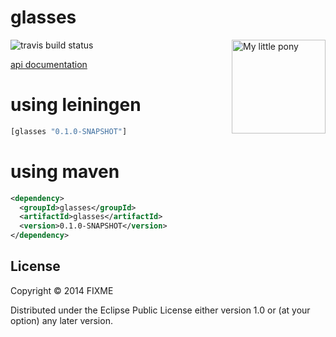 # glasses

<img src="http://megakorre.github.io/glasses/resources/deal_with_it.png"
 width="150px"
 alt="My little pony" title="lenses -> spectrum -> rainbow -> My little pony" align="right" />

![travis build status](https://travis-ci.org/megakorre/glasses.svg?branch=master)

[api documentation](http://megakorre.github.io/glasses/doc/glasses.html)
# using leiningen #

```clojure
[glasses "0.1.0-SNAPSHOT"]
```

# using maven #

```xml
<dependency>
  <groupId>glasses</groupId>
  <artifactId>glasses</artifactId>
  <version>0.1.0-SNAPSHOT</version>
</dependency>
```

## License

Copyright © 2014 FIXME

Distributed under the Eclipse Public License either version 1.0 or (at
your option) any later version.
